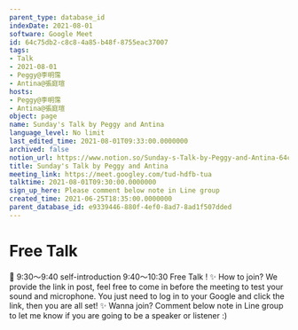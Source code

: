 ```yaml
---
parent_type: database_id
indexDate: 2021-08-01
software: Google Meet
id: 64c75db2-c8c8-4a85-b48f-8755eac37007
tags:
- Talk
- 2021-08-01
- Peggy@李明霈
- Antina@張庭瑄
hosts:
- Peggy@李明霈
- Antina@張庭瑄
object: page
name: Sunday's Talk by Peggy and Antina
language_level: No limit
last_edited_time: 2021-08-01T09:33:00.0000000
archived: false
notion_url: https://www.notion.so/Sunday-s-Talk-by-Peggy-and-Antina-64c75db2c8c84a85b48f8755eac37007
title: Sunday's Talk by Peggy and Antina
meeting_link: https://meet.googley.com/tud-hdfb-tua
talktime: 2021-08-01T09:30:00.0000000
sign_up_here: Please comment below note in Line group
created_time: 2021-06-25T18:35:00.0000000
parent_database_id: e9339446-880f-4ef0-8ad7-8ad1f507dded
---
```


# Free Talk 
📅
9:30～9:40 self-introduction
9:40～10:30 Free Talk !
✨
How to join?
We provide the link in post, feel free to come in before the meeting to test your sound and microphone. You just need to log in to your Google and click the link, then you are all set!
✨
Wanna join?
Comment below note in Line group to let me know if you are going to be a speaker or listener :)


